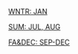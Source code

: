 [WNTR: JAN](https://gr33ncamper.github.io/Paul-s-Website/YRS/2023/WNTR/index)

[SUM: JUL, AUG](https://gr33ncamper.github.io/Paul-s-Website/YRS/2023/SUM/index)

[FA&DEC: SEP-DEC](https://gr33ncamper.github.io/Paul-s-Website/YRS/2023/FA&DEC/index)
